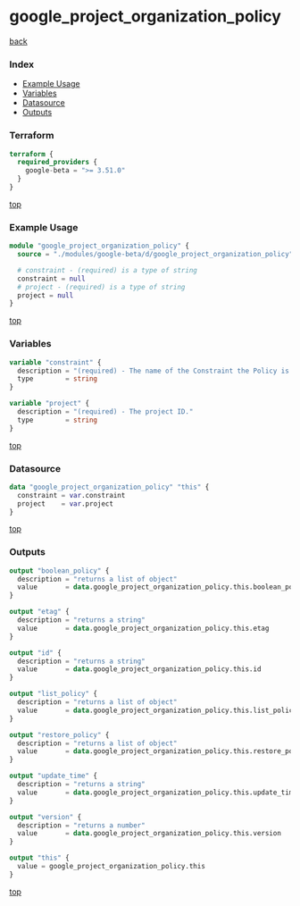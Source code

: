 # google_project_organization_policy

[back](../google-beta.md)

### Index

- [Example Usage](#example-usage)
- [Variables](#variables)
- [Datasource](#datasource)
- [Outputs](#outputs)

### Terraform

```terraform
terraform {
  required_providers {
    google-beta = ">= 3.51.0"
  }
}
```

[top](#index)

### Example Usage

```terraform
module "google_project_organization_policy" {
  source = "./modules/google-beta/d/google_project_organization_policy"

  # constraint - (required) is a type of string
  constraint = null
  # project - (required) is a type of string
  project = null
}
```

[top](#index)

### Variables

```terraform
variable "constraint" {
  description = "(required) - The name of the Constraint the Policy is configuring, for example, serviceuser.services."
  type        = string
}

variable "project" {
  description = "(required) - The project ID."
  type        = string
}
```

[top](#index)

### Datasource

```terraform
data "google_project_organization_policy" "this" {
  constraint = var.constraint
  project    = var.project
}
```

[top](#index)

### Outputs

```terraform
output "boolean_policy" {
  description = "returns a list of object"
  value       = data.google_project_organization_policy.this.boolean_policy
}

output "etag" {
  description = "returns a string"
  value       = data.google_project_organization_policy.this.etag
}

output "id" {
  description = "returns a string"
  value       = data.google_project_organization_policy.this.id
}

output "list_policy" {
  description = "returns a list of object"
  value       = data.google_project_organization_policy.this.list_policy
}

output "restore_policy" {
  description = "returns a list of object"
  value       = data.google_project_organization_policy.this.restore_policy
}

output "update_time" {
  description = "returns a string"
  value       = data.google_project_organization_policy.this.update_time
}

output "version" {
  description = "returns a number"
  value       = data.google_project_organization_policy.this.version
}

output "this" {
  value = google_project_organization_policy.this
}
```

[top](#index)